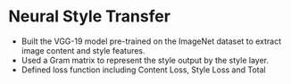 # Neural Style Transfer
- Built the VGG-19 model pre-trained on the ImageNet dataset to extract image content and style
features.
- Used a Gram matrix to represent the style output by the style layer.
- Defined loss function including Content Loss, Style Loss and Total 